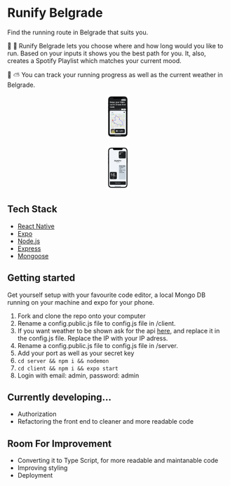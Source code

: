 <h1>
Runify Belgrade
</h1>

Find the running route in Belgrade that suits you.

:runner: :musical_note: ​Runify Belgrade lets you choose where and how long would you like to run. Based on your inputs it shows you the best path for you. It, also, creates a Spotify Playlist which matches your current mood.

:checkered_flag: :partly_sunny: You can track your running progress as well as the current weather in Belgrade.

<p align="center">
  <img src="./Client/assets/readme-pictures/pic1.png" height="100px"/>
</p>

<p align="center">
  <img src="./Client/assets/readme-pictures/pic2.png" height="100px"/>
</p>

## Tech Stack

- [React Native](https://reactnative.dev/)
- [Expo](https://expo.io/)
- [Node.js](https://nodejs.org/)
- [Express](https://expressjs.com)
- [Mongoose](https://mongoosejs.com/)

## Getting started

Get yourself setup with your favourite code editor, a local Mongo DB running on your machine and expo for your phone.

1. Fork and clone the repo onto your computer
2. Rename a config.public.js file to config.js file in /client.
3. If you want weather to be shown ask for the api [here](https://openweathermap.org/api), and replace it in the config.js file. Replace the IP with your IP adress.
4. Rename a config.public.js file to config.js file in /server.
5. Add your port as well as your secret key
6. `cd server && npm i && nodemon`
7. `cd client && npm i && expo start`
8. Login with email: admin, password: admin

## Currently developing...

- Authorization
- Refactoring the front end to cleaner and more readable code

## Room For Improvement

- Converting it to Type Script, for more readable and maintanable code
- Improving styling
- Deployment
